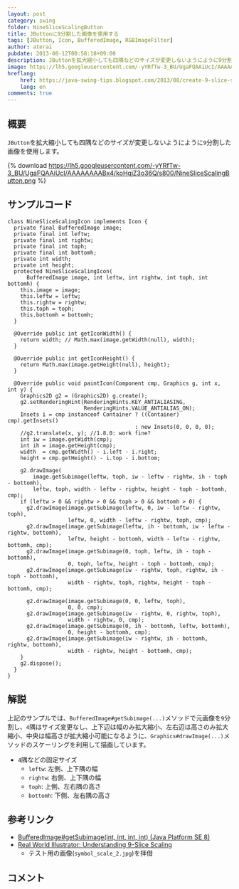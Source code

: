 ```yaml
---
layout: post
category: swing
folder: NineSliceScalingButton
title: JButtonに9分割した画像を使用する
tags: [JButton, Icon, BufferedImage, RGBImageFilter]
author: aterai
pubdate: 2013-08-12T00:58:18+09:00
description: JButtonを拡大縮小しても四隅などのサイズが変更しないようにように9分割した画像を使用します。
image: https://lh5.googleusercontent.com/-yYRfTw-3_BU/UgaFQAAiUcI/AAAAAAAABx4/koHqjZ3o36Q/s800/NineSliceScalingButton.png
hreflang:
    href: https://java-swing-tips.blogspot.com/2013/08/create-9-slice-scaling-image-jbutton.html
    lang: en
comments: true
---
```

## 概要
`JButton`を拡大縮小しても四隅などのサイズが変更しないようにように`9`分割した画像を使用します。

{% download https://lh5.googleusercontent.com/-yYRfTw-3_BU/UgaFQAAiUcI/AAAAAAAABx4/koHqjZ3o36Q/s800/NineSliceScalingButton.png %}

## サンプルコード
<pre class="prettyprint"><code>class NineSliceScalingIcon implements Icon {
  private final BufferedImage image;
  private final int leftw;
  private final int rightw;
  private final int toph;
  private final int bottomh;
  private int width;
  private int height;
  protected NineSliceScalingIcon(
      BufferedImage image, int leftw, int rightw, int toph, int bottomh) {
    this.image = image;
    this.leftw = leftw;
    this.rightw = rightw;
    this.toph = toph;
    this.bottomh = bottomh;
  }

  @Override public int getIconWidth() {
    return width; // Math.max(image.getWidth(null), width);
  }

  @Override public int getIconHeight() {
    return Math.max(image.getHeight(null), height);
  }

  @Override public void paintIcon(Component cmp, Graphics g, int x, int y) {
    Graphics2D g2 = (Graphics2D) g.create();
    g2.setRenderingHint(RenderingHints.KEY_ANTIALIASING,
                        RenderingHints.VALUE_ANTIALIAS_ON);
    Insets i = cmp instanceof Container ? ((Container) cmp).getInsets()
                                        : new Insets(0, 0, 0, 0);
    //g2.translate(x, y); //1.8.0: work fine?
    int iw = image.getWidth(cmp);
    int ih = image.getHeight(cmp);
    width  = cmp.getWidth() - i.left - i.right;
    height = cmp.getHeight() - i.top - i.bottom;

    g2.drawImage(
        image.getSubimage(leftw, toph, iw - leftw - rightw, ih - toph - bottomh),
        leftw, toph, width - leftw - rightw, height - toph - bottomh, cmp);
    if (leftw &gt; 0 &amp;&amp; rightw &gt; 0 &amp;&amp; toph &gt; 0 &amp;&amp; bottomh &gt; 0) {
      g2.drawImage(image.getSubimage(leftw, 0, iw - leftw - rightw, toph),
                   leftw, 0, width - leftw - rightw, toph, cmp);
      g2.drawImage(image.getSubimage(leftw, ih - bottomh, iw - leftw - rightw, bottomh),
                   leftw, height - bottomh, width - leftw - rightw, bottomh, cmp);
      g2.drawImage(image.getSubimage(0, toph, leftw, ih - toph - bottomh),
                   0, toph, leftw, height - toph - bottomh, cmp);
      g2.drawImage(image.getSubimage(iw - rightw, toph, rightw, ih - toph - bottomh),
                   width - rightw, toph, rightw, height - toph - bottomh, cmp);

      g2.drawImage(image.getSubimage(0, 0, leftw, toph),
                   0, 0, cmp);
      g2.drawImage(image.getSubimage(iw - rightw, 0, rightw, toph),
                   width - rightw, 0, cmp);
      g2.drawImage(image.getSubimage(0, ih - bottomh, leftw, bottomh),
                   0, height - bottomh, cmp);
      g2.drawImage(image.getSubimage(iw - rightw, ih - bottomh, rightw, bottomh),
                   width - rightw, height - bottomh, cmp);
    }
    g2.dispose();
  }
}
</code></pre>

## 解説
上記のサンプルでは、`BufferedImage#getSubimage(...)`メソッドで元画像を`9`分割し、`4`隅はサイズ変更なし、上下辺は幅のみ拡大縮小、左右辺は高さのみ拡大縮小、中央は幅高さが拡大縮小可能になるように、`Graphics#drawImage(...)`メソッドのスケーリングを利用して描画しています。

- `4`隅などの固定サイズ
    - `leftw`: 左側、上下隅の幅
    - `rightw`: 右側、上下隅の幅
    - `toph`: 上側、左右隅の高さ
    - `bottomh`: 下側、左右隅の高さ

<!-- dummy comment line for breaking list -->

## 参考リンク
- [BufferedImage#getSubimage(int, int, int, int) (Java Platform SE 8)](https://docs.oracle.com/javase/jp/8/docs/api/java/awt/image/BufferedImage.html#getSubimage-int-int-int-int-)
- [Real World Illustrator: Understanding 9-Slice Scaling](https://rwillustrator.blogspot.jp/2007/04/understanding-9-slice-scaling.html)
    - テスト用の画像(`symbol_scale_2.jpg`)を拝借

<!-- dummy comment line for breaking list -->

## コメント
